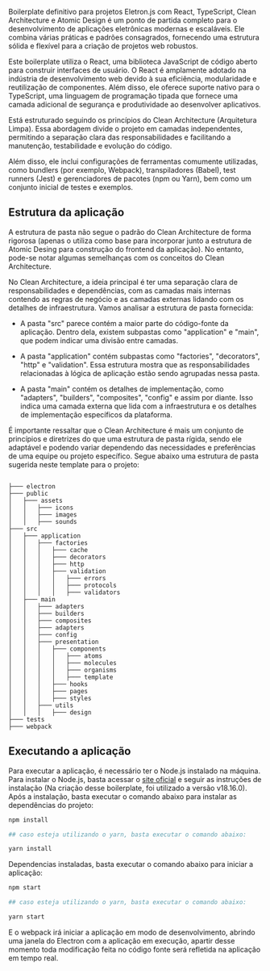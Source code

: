 Boilerplate definitivo para projetos Eletron.js com React, TypeScript, Clean Architecture e Atomic Design é um ponto de partida completo para o desenvolvimento de aplicações eletrônicas modernas e escaláveis. Ele combina várias práticas e padrões consagrados, fornecendo uma estrutura sólida e flexível para a criação de projetos web robustos.

Este boilerplate utiliza o React, uma biblioteca JavaScript de código aberto para construir interfaces de usuário. O React é amplamente adotado na indústria de desenvolvimento web devido à sua eficiência, modularidade e reutilização de componentes. Além disso, ele oferece suporte nativo para o TypeScript, uma linguagem de programação tipada que fornece uma camada adicional de segurança e produtividade ao desenvolver aplicativos.

Está estruturado seguindo os princípios do Clean Architecture (Arquitetura Limpa). Essa abordagem divide o projeto em camadas independentes, permitindo a separação clara das responsabilidades e facilitando a manutenção, testabilidade e evolução do código.

Além disso, ele inclui configurações de ferramentas comumente utilizadas, como bundlers (por exemplo, Webpack), transpiladores (Babel), test runners (Jest) e gerenciadores de pacotes (npm ou Yarn), bem como um conjunto inicial de testes e exemplos.

## Estrutura da aplicação

A estrutura de pasta não segue o padrão do Clean Architecture de forma rigorosa (apenas o utiliza como base para incorporar junto a estrutura de Atomic Desing para construção do frontend da aplicação). No entanto, pode-se notar algumas semelhanças com os conceitos do Clean Architecture.

No Clean Architecture, a ideia principal é ter uma separação clara de responsabilidades e dependências, com as camadas mais internas contendo as regras de negócio e as camadas externas lidando com os detalhes de infraestrutura. Vamos analisar a estrutura de pasta fornecida:

- A pasta "src" parece contém a maior parte do código-fonte da aplicação. Dentro dela, existem subpastas como "application" e "main", que podem indicar uma divisão entre camadas.

- A pasta "application" contém subpastas como "factories", "decorators", "http" e "validation". Essa estrutura mostra que as responsabilidades relacionadas à lógica de aplicação estão sendo agrupadas nessa pasta.

- A pasta "main" contém os detalhes de implementação, como "adapters", "builders", "composites", "config" e assim por diante. Isso indica uma camada externa que lida com a infraestrutura e os detalhes de implementação específicos da plataforma.

É importante ressaltar que o Clean Architecture é mais um conjunto de princípios e diretrizes do que uma estrutura de pasta rígida,  sendo ele adaptável e podendo variar dependendo das necessidades e preferências de uma equipe ou projeto específico. Segue abaixo uma estrutura de pasta sugerida neste template para o projeto:

```

├─── electron
├─── public
│   ├─── assets
│   │   ├─── icons
│   │   ├─── images
│   │   ├─── sounds
├─── src
│   ├─── application
│   │   ├─── factories
│   │   │   ├─── cache
│   │   │   ├─── decorators
│   │   │   ├─── http
│   │   │   ├─── validation
│   │   │   │   ├─── errors
│   │   │   │   ├─── protocols
│   │   │   │   ├─── validators
│   ├─── main
│   │   ├─── adapters
│   │   ├─── builders
│   │   ├─── composites
│   │   ├─── adapters
│   │   ├─── config
│   │   ├─── presentation
│   │   │   ├─── components
│   │   │   │   ├─── atoms
│   │   │   │   ├─── molecules
│   │   │   │   ├─── organisms
│   │   │   │   ├─── template
│   │   │   ├─── hooks
│   │   │   ├─── pages
│   │   │   ├─── styles
│   │   ├─── utils
│   │   │   ├─── design
├─── tests
├─── webpack
```

## Executando a aplicação

Para executar a aplicação, é necessário ter o Node.js instalado na máquina. Para instalar o Node.js, basta acessar o [site oficial](https://nodejs.org/en/download/) e seguir as instruções de instalação (Na criação desse boilerplate, foi utilizado a versão v18.16.0). Após a instalação, basta executar o comando abaixo para instalar as dependências do projeto:

```bash
npm install

## caso esteja utilizando o yarn, basta executar o comando abaixo:

yarn install
```
Dependencias instaladas, basta executar o comando abaixo para iniciar a aplicação:

```bash
npm start

## caso esteja utilizando o yarn, basta executar o comando abaixo:

yarn start
```
E o webpack irá iniciar a aplicação em modo de desenvolvimento, abrindo uma janela do Electron com a aplicação em execução, apartir desse momento toda modificação feita no código fonte será refletida na aplicação em tempo real.

